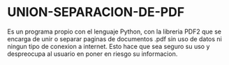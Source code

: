 # UNION-SEPARACION-DE-PDF
Es un programa propio con el lenguaje Python, con la libreria PDF2 que se encarga de unir o separar paginas de documentos .pdf sin uso de datos ni ningun tipo de conexion a internet. Esto hace que sea seguro su uso y despreocupa al usuario en poner en riesgo su informacion. 
